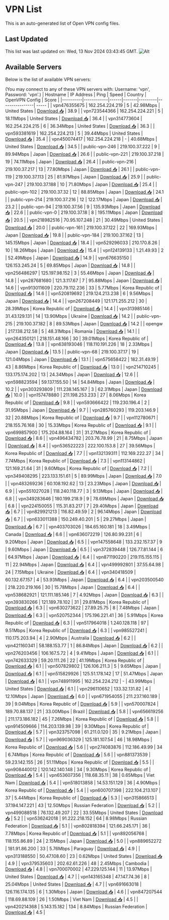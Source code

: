 # VPN List

This is an auto-generated list of Open VPN config files.

## Last Updated

This list was last updated on: Wed, 13 Nov 2024 03:43:45 GMT.
![Alt](https://repobeats.axiom.co/api/embed/186b98318ef1479477931607c1ad7d823f12451f.svg "Repobeats analytics image")

## Available Servers

Below is the list of available VPN servers:

(You may connect to any of these VPN servers with: Username: 'vpn', Password: 'vpn'.)
| Hostname | IP Address | Ping | Speed | Country | OpenVPN Config | Score |
|----------|------------|------|-------|---------|----------------| ----- |
| vpn476355675 | 162.254.224.219 | 5 | 42.98Mbps | United States | [Download 📥](./configs/server_0_US.ovpn) | 38.9 |
| vpn723544366 | 162.254.224.221 | 5 | 18.11Mbps | United States | [Download 📥](./configs/server_1_US.ovpn) | 36.4 |
| vpn314773604 | 162.254.224.215 | 6 | 36.34Mbps | United States | [Download 📥](./configs/server_2_US.ovpn) | 36.3 |
| vpn593381619 | 162.254.224.213 | 5 | 39.44Mbps | United States | [Download 📥](./configs/server_3_US.ovpn) | 35.4 |
| vpn450074417 | 162.254.224.218 | - | 40.68Mbps | United States | [Download 📥](./configs/server_4_US.ovpn) | 34.5 |
| public-vpn-246 | 219.100.37.222 | 9 | 89.94Mbps | Japan | [Download 📥](./configs/server_5_JP.ovpn) | 26.6 |
| public-vpn-221 | 219.100.37.218 | 19 | 74.11Mbps | Japan | [Download 📥](./configs/server_6_JP.ovpn) | 26.4 |
| public-vpn-216 | 219.100.37.217 | 13 | 77.80Mbps | Japan | [Download 📥](./configs/server_7_JP.ovpn) | 26.1 |
| public-vpn-119 | 219.100.37.113 | 25 | 81.97Mbps | Japan | [Download 📥](./configs/server_8_JP.ovpn) | 25.9 |
| public-vpn-247 | 219.100.37.188 | 10 | 71.80Mbps | Japan | [Download 📥](./configs/server_9_JP.ovpn) | 25.4 |
| public-vpn-102 | 219.100.37.32 | 12 | 88.85Mbps | Japan | [Download 📥](./configs/server_10_JP.ovpn) | 24.1 |
| public-vpn-214 | 219.100.37.216 | 12 | 122.17Mbps | Japan | [Download 📥](./configs/server_11_JP.ovpn) | 23.2 |
| public-vpn-94 | 219.100.37.56 | 9 | 135.93Mbps | Japan | [Download 📥](./configs/server_12_JP.ovpn) | 22.6 |
| public-vpn-0 | 219.100.37.18 | 8 | 195.11Mbps | Japan | [Download 📥](./configs/server_13_JP.ovpn) | 20.5 |
| vpn218982516 | 70.95.107.248 | 21 | 30.49Mbps | United States | [Download 📥](./configs/server_14_US.ovpn) | 20.0 |
| public-vpn-161 | 219.100.37.122 | 22 | 169.93Mbps | Japan | [Download 📥](./configs/server_15_JP.ovpn) | 19.8 |
| public-vpn-184 | 219.100.37.162 | 13 | 145.15Mbps | Japan | [Download 📥](./configs/server_16_JP.ovpn) | 18.4 |
| vpn529296033 | 210.170.8.26 | 10 | 18.26Mbps | Japan | [Download 📥](./configs/server_17_JP.ovpn) | 15.4 |
| vpn124139133 | 1.21.49.93 | 2 | 52.49Mbps | Japan | [Download 📥](./configs/server_18_JP.ovpn) | 14.9 |
| vpn676635150 | 126.153.245.24 | 5 | 69.85Mbps | Japan | [Download 📥](./configs/server_19_JP.ovpn) | 14.8 |
| vpn256486297 | 125.197.98.152 | 3 | 55.46Mbps | Japan | [Download 📥](./configs/server_20_JP.ovpn) | 14.8 |
| vpn287681680 | 121.3.117.67 | 7 | 95.88Mbps | Japan | [Download 📥](./configs/server_21_JP.ovpn) | 14.6 |
| vpn913011609 | 220.79.112.236 | 33 | 5.77Mbps | Korea Republic of | [Download 📥](./configs/server_22_KR.ovpn) | 14.6 |
| vpn520819692 | 219.124.213.238 | 6 | 9.56Mbps | Japan | [Download 📥](./configs/server_23_JP.ovpn) | 14.4 |
| vpn267208449 | 121.171.255.212 | 30 | 28.39Mbps | Korea Republic of | [Download 📥](./configs/server_24_KR.ovpn) | 14.4 |
| vpn313985146 | 31.43.129.131 | 14 | 13.90Mbps | Ukraine | [Download 📥](./configs/server_25_UA.ovpn) | 14.2 |
| public-vpn-215 | 219.100.37.182 | 8 | 89.53Mbps | Japan | [Download 📥](./configs/server_26_JP.ovpn) | 14.2 |
| opengw | 217.138.212.58 | 5 | 48.31Mbps | Romania | [Download 📥](./configs/server_27_RO.ovpn) | 14.1 |
| vpn264350121 | 218.151.48.166 | 30 | 39.01Mbps | Korea Republic of | [Download 📥](./configs/server_28_KR.ovpn) | 13.8 |
| vpn638193046 | 118.110.191.226 | 18 | 2.33Mbps | Japan | [Download 📥](./configs/server_29_JP.ovpn) | 13.5 |
| public-vpn-68 | 219.100.37.17 | 19 | 121.04Mbps | Japan | [Download 📥](./configs/server_30_JP.ovpn) | 13.1 |
| vpn575658422 | 182.31.49.19 | 43 | 8.86Mbps | Korea Republic of | [Download 📥](./configs/server_31_KR.ovpn) | 13.0 |
| vpn214710245 | 133.175.174.202 | 13 | 24.34Mbps | Japan | [Download 📥](./configs/server_32_JP.ovpn) | 12.6 |
| vpn598823594 | 59.137.155.50 | 14 | 54.84Mbps | Japan | [Download 📥](./configs/server_33_JP.ovpn) | 10.2 |
| vpn303293809 | 111.238.145.167 | 3 | 62.31Mbps | Japan | [Download 📥](./configs/server_34_JP.ovpn) | 10.0 |
| vpn157478880 | 211.198.253.233 | 27 | 8.06Mbps | Korea Republic of | [Download 📥](./configs/server_35_KR.ovpn) | 9.8 |
| vpn593666422 | 119.230.196.4 | 2 | 31.95Mbps | Japan | [Download 📥](./configs/server_36_JP.ovpn) | 9.7 |
| vpn285760293 | 119.203.146.9 | 32 | 20.88Mbps | Korea Republic of | [Download 📥](./configs/server_37_KR.ovpn) | 9.7 |
| vpn112780671 | 218.155.76.168 | 30 | 15.33Mbps | Korea Republic of | [Download 📥](./configs/server_38_KR.ovpn) | 9.1 |
| vpn699857900 | 175.204.88.164 | 31 | 31.27Mbps | Korea Republic of | [Download 📥](./configs/server_39_KR.ovpn) | 8.6 |
| vpn496434782 | 203.76.78.99 | 21 | 8.75Mbps | Japan | [Download 📥](./configs/server_40_JP.ovpn) | 8.4 |
| vpn536522223 | 222.100.153.8 | 27 | 39.56Mbps | Korea Republic of | [Download 📥](./configs/server_41_KR.ovpn) | 7.7 |
| vpn132139311 | 112.169.222.27 | 34 | 7.74Mbps | Korea Republic of | [Download 📥](./configs/server_42_KR.ovpn) | 7.3 |
| vpn113144862 | 121.169.21.64 | 31 | 9.60Mbps | Korea Republic of | [Download 📥](./configs/server_43_KR.ovpn) | 7.2 |
| vpn349408295 | 223.133.151.61 | 5 | 89.99Mbps | Japan | [Download 📥](./configs/server_44_JP.ovpn) | 7.0 |
| vpn483269236 | 60.108.192.62 | 13 | 23.23Mbps | Japan | [Download 📥](./configs/server_45_JP.ovpn) | 6.9 |
| vpn551027028 | 118.240.118.77 | 3 | 9.13Mbps | Japan | [Download 📥](./configs/server_46_JP.ovpn) | 6.8 |
| vpn349283646 | 180.199.218.9 | 9 | 78.69Mbps | Japan | [Download 📥](./configs/server_47_JP.ovpn) | 6.8 |
| vpn224150055 | 115.31.83.217 | 7 | 29.40Mbps | Japan | [Download 📥](./configs/server_48_JP.ovpn) | 6.7 |
| vpn829921213 | 116.82.49.59 | 2 | 96.14Mbps | Japan | [Download 📥](./configs/server_49_JP.ovpn) | 6.7 |
| vpn633011388 | 150.249.40.201 | 5 | 29.27Mbps | Japan | [Download 📥](./configs/server_50_JP.ovpn) | 6.7 |
| vpn403703026 | 184.65.160.181 | 18 | 3.49Mbps | Canada | [Download 📥](./configs/server_51_CA.ovpn) | 6.6 |
| vpn636072219 | 126.80.99.231 | 6 | 9.20Mbps | Japan | [Download 📥](./configs/server_52_JP.ovpn) | 6.5 |
| vpn147558648 | 133.232.157.37 | 9 | 9.60Mbps | Japan | [Download 📥](./configs/server_53_JP.ovpn) | 6.5 |
| vpn372839448 | 126.77.81.144 | 6 | 64.97Mbps | Japan | [Download 📥](./configs/server_54_JP.ovpn) | 6.4 |
| vpn871190220 | 219.115.155.115 | 11 | 22.94Mbps | Japan | [Download 📥](./configs/server_55_JP.ovpn) | 6.4 |
| vpn499992801 | 37.55.64.98 | 24 | 7.15Mbps | Ukraine | [Download 📥](./configs/server_56_UA.ovpn) | 6.4 |
| vpn340418509 | 60.132.67.157 | 4 | 53.93Mbps | Japan | [Download 📥](./configs/server_57_JP.ovpn) | 6.4 |
| vpn203500540 | 218.220.219.166 | 30 | 15.78Mbps | Japan | [Download 📥](./configs/server_58_JP.ovpn) | 6.4 |
| vpn538682921 | 121.111.185.146 | 7 | 4.92Mbps | Japan | [Download 📥](./configs/server_59_JP.ovpn) | 6.3 |
| vpn393830266 | 121.189.78.102 | 31 | 29.81Mbps | Korea Republic of | [Download 📥](./configs/server_60_KR.ovpn) | 6.3 |
| vpn630273622 | 27.89.25.75 | 8 | 7.48Mbps | Japan | [Download 📥](./configs/server_61_JP.ovpn) | 6.3 |
| vpn520752344 | 175.196.221.41 | 36 | 5.91Mbps | Korea Republic of | [Download 📥](./configs/server_62_KR.ovpn) | 6.3 |
| vpn517964018 | 1.240.128.118 | 97 | 9.51Mbps | Korea Republic of | [Download 📥](./configs/server_63_KR.ovpn) | 6.3 |
| vpn985527241 | 110.175.203.94 | 4 | 2.90Mbps | Australia | [Download 📥](./configs/server_64_AU.ovpn) | 6.2 |
| vpn421160341 | 58.188.153.77 | 1 | 86.84Mbps | Japan | [Download 📥](./configs/server_65_JP.ovpn) | 6.2 |
| vpn276203456 | 106.167.5.72 | 4 | 9.41Mbps | Japan | [Download 📥](./configs/server_66_JP.ovpn) | 6.1 |
| vpn742633329 | 59.20.111.26 | 22 | 41.19Mbps | Korea Republic of | [Download 📥](./configs/server_67_KR.ovpn) | 6.1 |
| vpn507829802 | 126.106.211.3 | 5 | 9.65Mbps | Japan | [Download 📥](./configs/server_68_JP.ovpn) | 6.1 |
| vpn515829926 | 125.51.178.142 | 17 | 51.47Mbps | Japan | [Download 📥](./configs/server_69_JP.ovpn) | 6.1 |
| vpn748911995 | 162.254.224.212 | - | 43.99Mbps | United States | [Download 📥](./configs/server_70_US.ovpn) | 6.1 |
| vpn296110652 | 133.32.131.82 | 4 | 12.10Mbps | Japan | [Download 📥](./configs/server_71_JP.ovpn) | 6.0 |
| vpn671954055 | 211.237.160.189 | 39 | 9.04Mbps | Korea Republic of | [Download 📥](./configs/server_72_KR.ovpn) | 5.9 |
| vpn570007824 | 189.70.88.137 | 21 | 33.00Mbps | Brazil | [Download 📥](./configs/server_73_BR.ovpn) | 5.8 |
| vpn656619256 | 211.173.186.182 | 45 | 7.26Mbps | Korea Republic of | [Download 📥](./configs/server_74_KR.ovpn) | 5.8 |
| vpn914509666 | 114.203.139.98 | 39 | 9.30Mbps | Korea Republic of | [Download 📥](./configs/server_75_KR.ovpn) | 5.7 |
| vpn323757098 | 61.211.0.120 | 35 | 9.21Mbps | Japan | [Download 📥](./configs/server_76_JP.ovpn) | 5.7 |
| vpn969036329 | 125.181.107.54 | 46 | 18.98Mbps | Korea Republic of | [Download 📥](./configs/server_77_KR.ovpn) | 5.6 |
| vpn274083876 | 112.186.49.99 | 34 | 6.74Mbps | Korea Republic of | [Download 📥](./configs/server_78_KR.ovpn) | 5.6 |
| vpn881373539 | 59.23.142.155 | 26 | 51.11Mbps | Korea Republic of | [Download 📥](./configs/server_79_KR.ovpn) | 5.5 |
| vpn908440012 | 120.142.140.148 | 34 | 9.30Mbps | Korea Republic of | [Download 📥](./configs/server_80_KR.ovpn) | 5.4 |
| vpn653607356 | 118.68.35.11 | 38 | 0.65Mbps | Viet Nam | [Download 📥](./configs/server_81_VN.ovpn) | 5.4 |
| vpn518013858 | 14.53.151.129 | 36 | 4.90Mbps | Korea Republic of | [Download 📥](./configs/server_82_KR.ovpn) | 5.4 |
| vpn600707398 | 222.104.213.107 | 37 | 5.44Mbps | Korea Republic of | [Download 📥](./configs/server_83_KR.ovpn) | 5.3 |
| vpn315866513 | 37.194.147.221 | 43 | 12.50Mbps | Russian Federation | [Download 📥](./configs/server_84_RU.ovpn) | 5.2 |
| vpn499088518 | 76.132.49.207 | 22 | 33.55Mbps | United States | [Download 📥](./configs/server_85_US.ovpn) | 5.2 |
| vpn536242018 | 91.222.218.152 | 64 | 8.98Mbps | Russian Federation | [Download 📥](./configs/server_86_RU.ovpn) | 5.1 |
| vpn802818394 | 121.66.245.171 | 36 | 7.78Mbps | Korea Republic of | [Download 📥](./configs/server_87_KR.ovpn) | 5.1 |
| vpn892056768 | 118.155.86.89 | 24 | 2.15Mbps | Japan | [Download 📥](./configs/server_88_JP.ovpn) | 5.0 |
| vpn889652272 | 181.91.86.200 | 33 | 5.76Mbps | Paraguay | [Download 📥](./configs/server_89_PY.ovpn) | 4.9 |
| vpn313188550 | 50.47.108.60 | 23 | 0.62Mbps | United States | [Download 📥](./configs/server_90_US.ovpn) | 4.9 |
| vpn379535603 | 202.62.61.226 | 48 | 2.45Mbps | Cambodia | [Download 📥](./configs/server_91_KH.ovpn) | 4.8 |
| vpn700070002 | 47.229.125.144 | 11 | 13.97Mbps | United States | [Download 📥](./configs/server_92_US.ovpn) | 4.7 |
| vpn143165348 | 47.147.74.36 | 8 | 25.04Mbps | United States | [Download 📥](./configs/server_93_US.ovpn) | 4.7 |
| vpn691663018 | 126.116.174.135 | 6 | 1.30Mbps | Japan | [Download 📥](./configs/server_94_JP.ovpn) | 4.6 |
| vpn847207544 | 118.69.88.109 | 26 | 1.50Mbps | Viet Nam | [Download 📥](./configs/server_95_VN.ovpn) | 4.5 |
| vpn420214368 | 5.143.15.182 | 134 | 8.84Mbps | Russian Federation | [Download 📥](./configs/server_96_RU.ovpn) | 4.5 |
